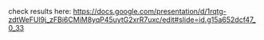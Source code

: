 check results here:
https://docs.google.com/presentation/d/1rqtg-zdtWeFUl9j_zFBi6CMiM8yqP45uytG2xrR7uxc/edit#slide=id.g15a652dcf47_0_33
